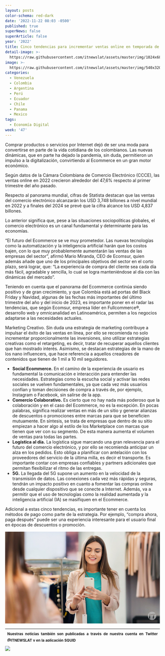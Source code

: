 ```yaml
---
layout: posts
color-schema: red-dark
date: '2022-11-22 08:03 -0500'
published: true
superNews: false
superArticle: false
year: '2022'
title: Cinco tendencias para incrementar ventas online en temporada de fin de año
detail-image: >-
  https://raw.githubusercontent.com/itnewslat/assets/master/img/1024x680/Comprando-Movil-g.jpg
image: >-
  https://raw.githubusercontent.com/itnewslat/assets/master/img/540x320/Comprando-Movil-p.jpg
categories:
  - Venezuela
  - Colombia
  - Argentina
  - Perú
  - Ecuador
  - Chile
  - Panama
  - Mexico
tags:
  - Economía Digital
week: '47'
---
```

Comprar productos o servicios por Internet dejó de ser una moda para convertirse en parte de la vida cotidiana de los colombianos. Las nuevas dinámicas, que en parte ha dejado la pandemia, sin duda, permitieron un impulso a la digitalización, convirtiendo al Ecommerce en un gran motor económico. 

Según datos de la Cámara Colombiana de Comercio Electrónico (CCCE), las ventas online en 2022 crecieron alrededor del 47,6% respecto al primer trimestre del año pasado.
 
Respecto al panorama mundial, cifras de Statista destacan que las ventas del comercio electrónico alcanzarán los USD 3,748 billones a nivel mundial en 2022 y a finales del 2024 se prevé que la cifra alcance los USD 4,837 billones. 

Lo anterior significa que, pese a las situaciones sociopolíticas globales, el comercio electrónico es un canal fundamental y determinante para las economías.
 
“El futuro del Ecommerce se ve muy prometedor. Las nuevas tecnologías como la automatización y la inteligencia artificial harán que los costos bajen, con lo que muy probablemente aumentarán las ventas de las empresas del sector”, afirmó Mario Miranda, CEO de Ecomsur, quien además añade que uno de los principales objetivos del sector en el corto plazo, será lograr, que: “La experiencia de compra del cliente sea cada día más fácil, agradable y sencilla, lo cual se logra manteniéndose al día con las dinámicas del mercado”.
 
Teniendo en cuenta que el panorama del Ecommerce continúa siendo positivo y de gran crecimiento, y que Colombia está ad portas del Black Friday y Navidad, algunas de las fechas más importantes del último trimestre del año y del inicio de 2023, es importante poner en el radar las tendencias, que según Ecomsur, empresa líder en Fullcommerce®, desarrollo web y omnicanalidad en Latinoamérica, permiten a los negocios adaptarse a las necesidades actuales.
 
Marketing Creativo. Sin duda una estrategia de marketing contribuye a impulsar el éxito de las ventas en línea, por ello se recomienda no solo incrementar proporcionalmente las inversiones, sino utilizar estrategias creativas como el retargeting, es decir, tratar de recuperar aquellos clientes que han mostrado interés. Asimismo, se destacan estrategias de la mano de los nano influencers, que hace referencia a aquellos creadores de contenidos que tienen de 1 mil a 10 mil seguidores.

- **Social Ecommerce.** En el camino de la experiencia de usuario es fundamental la comunicación e interacción para entender las necesidades. Estrategias como la escucha social y activar las redes sociales se vuelven fundamentales, ya que cada vez más usuarios confían y toman decisiones de compra a través de, por ejemplo, Instagram o Facebook, sin salirse de la app.
- **Comercio Colaborativo.** Es cierto que no hay nada más poderoso que la colaboración y en el caso del Ecommerce, no es la excepción. En pocas palabras, significa realizar ventas en más de un sitio y generar alianzas de descuentos o promociones entre marcas para que se beneficien mutuamente. En síntesis, se trata de empresas que dentro de su sitio empiezan a hacer algo al estilo de los Marketplace con marcas que tienen que ver con su segmento. De esta manera aumenta el volumen de ventas para todas las partes.
- **Logística al día.** La logística sigue marcando una gran relevancia para el futuro del comercio electrónico, y por ello se recomienda anticipar un alza en los pedidos. Esto obliga a planificar con antelación con los proveedores del servicio de la última milla, es decir el transporte. Es importante contar con empresas confiables y partners adicionales que permitan flexibilizar el ritmo de las entregas.
- **5G.** La llegada del 5G supone un aumento en la velocidad de la transmisión de datos. Las conexiones cada vez más rápidas y seguras, tendrán un impacto positivo en cuanto a fomentar las compras online desde cualquier dispositivo que se conecte a Internet. Además, va a permitir que el uso de tecnologías como la realidad aumentada y la inteligencia artificial (IA) se masifiquen en el Ecommerce.


Adicional a estas cinco tendencias, es importante tener en cuenta los métodos de pago como parte de la estrategia. Por ejemplo, “compra ahora, paga después” puede ser una experiencia interesante para el usuario final en épocas de descuentos o promoción. 

![](https://raw.githubusercontent.com/itnewslat/assets/master/img/540x320/Comprando-Movil-p.jpg)

<table style="height: 42px;" width="569">
<tbody>
<tr>
<td style="text-align: justify;"><sub><strong>Nuestras noticias también son publicadas a través de nuestra cuenta en Twitter <a href="https://twitter.com/itnewslat?lang=es">@ITNEWSLAT</a> y en la aplicación <a href="https://squidapp.co/en/">SQUID</a></strong></sub></td>
</tr>
</tbody>
</table>

<img src="https://tracker.metricool.com/c3po.jpg?hash=56f88a41e39ab42c063cc51676587a04"/>